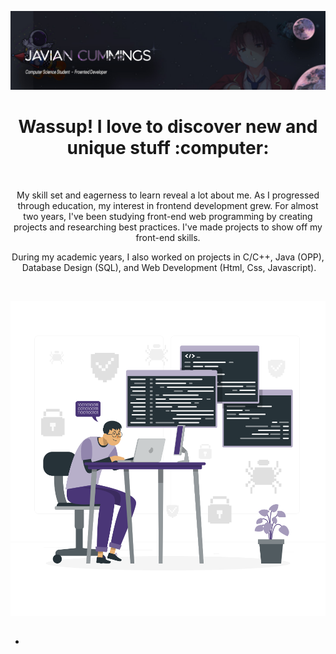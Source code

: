 <!-- Banner Section -->

![Banner](./image/Github-Banner.jpg)

<!-- Intro -->
<h1 align="center">Wassup! I love to discover new and unique stuff :computer:</h1>

<!-- -->

<br />

<p align="center">
  My skill set and eagerness to learn reveal a lot about me. As I progressed through education, my interest in frontend development grew. For almost two years, I've been studying front-end web programming by creating projects and researching best practices. I've made projects to show off my front-end skills.
</p>

<p align="center">
  During my academic years, I also worked on projects in C/C++, Java (OPP), <br /> Database Design (SQL), and Web Development (Html, Css, Javascript).
</p>

<br />


![SVG](./image/bro-at-work.svg)
##

- 

